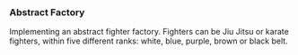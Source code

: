 ### Abstract Factory
Implementing an abstract fighter factory. Fighters can be Jiu Jitsu or karate fighters, within five different ranks: white, blue, purple, brown or black belt.
